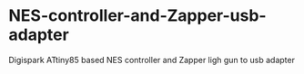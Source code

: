 # NES-controller-and-Zapper-usb-adapter
Digispark ATtiny85 based NES controller and Zapper ligh gun to usb adapter
